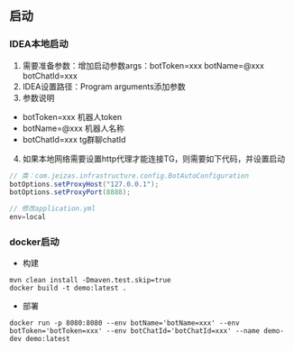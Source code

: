 ## 启动
### IDEA本地启动
1. 需要准备参数：增加启动参数args：botToken=xxx botName=@xxx botChatId=xxx 
2. IDEA设置路径：Program arguments添加参数
3. 参数说明
- botToken=xxx 机器人token
- botName=@xxx 机器人名称
- botChatId=xxx tg群聊chatId
4. 如果本地网络需要设置http代理才能连接TG，则需要如下代码，并设置启动

``` java
// 类：com.jeizas.infrastructure.config.BotAutoConfiguration
botOptions.setProxyHost("127.0.0.1");
botOptions.setProxyPort(8888);

// 修改application.yml
env=local
```

### docker启动
- 构建
``` shell
mvn clean install -Dmaven.test.skip=true
docker build -t demo:latest .
```
- 部署
``` shell
docker run -p 8080:8080 --env botName='botName=xxx' --env botToken='botToken=xxx' --env botChatId='botChatId=xxx' --name demo-dev demo:latest
```
